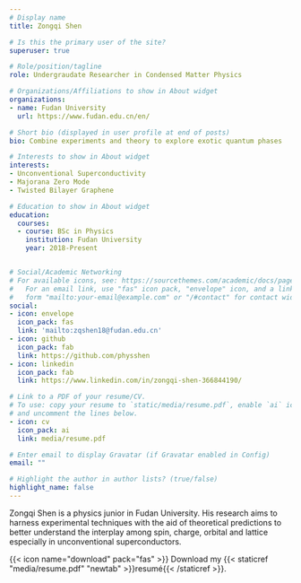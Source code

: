 ```yaml
---
# Display name
title: Zongqi Shen

# Is this the primary user of the site?
superuser: true

# Role/position/tagline
role: Undergraudate Researcher in Condensed Matter Physics

# Organizations/Affiliations to show in About widget
organizations:
- name: Fudan University
  url: https://www.fudan.edu.cn/en/

# Short bio (displayed in user profile at end of posts)
bio: Combine experiments and theory to explore exotic quantum phases

# Interests to show in About widget
interests:
- Unconventional Superconductivity
- Majorana Zero Mode
- Twisted Bilayer Graphene

# Education to show in About widget
education:
  courses:
  - course: BSc in Physics
    institution: Fudan University
    year: 2018-Present


# Social/Academic Networking
# For available icons, see: https://sourcethemes.com/academic/docs/page-builder/#icons
#   For an email link, use "fas" icon pack, "envelope" icon, and a link in the
#   form "mailto:your-email@example.com" or "/#contact" for contact widget.
social:
- icon: envelope
  icon_pack: fas
  link: 'mailto:zqshen18@fudan.edu.cn'
- icon: github
  icon_pack: fab
  link: https://github.com/physshen
- icon: linkedin
  icon_pack: fab
  link: https://www.linkedin.com/in/zongqi-shen-366844190/

# Link to a PDF of your resume/CV.
# To use: copy your resume to `static/media/resume.pdf`, enable `ai` icons in `params.toml`, 
# and uncomment the lines below.
- icon: cv
  icon_pack: ai
  link: media/resume.pdf

# Enter email to display Gravatar (if Gravatar enabled in Config)
email: ""

# Highlight the author in author lists? (true/false)
highlight_name: false
---
```


Zongqi Shen is a physics junior in Fudan University. His research aims to harness experimental techniques with the aid of theoretical predictions to better understand the interplay among spin, charge, orbital and lattice especially in unconventional superconductors. 


{{< icon name="download" pack="fas" >}} Download my {{< staticref "media/resume.pdf" "newtab" >}}resumé{{< /staticref >}}.
